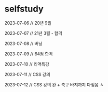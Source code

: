 # selfstudy

2023-07-06 // 20년 9월

2023-07-07 // 21년 3월 - 합격

2023-07-08 // 버닝

2023-07-09 // 64점 합격

2023-07-10 // 리액특강

2023-07-11 // CSS 강의

2023-07-12 // CSS 강의 완 + 축구 바지까지 다젖음 ㅎ